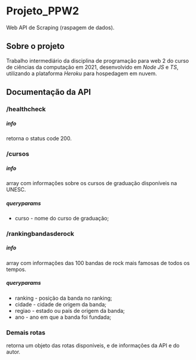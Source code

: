 # Projeto_PPW2

Web API de Scraping (raspagem de dados).

## Sobre o projeto

Trabalho intermediário da disciplina de programação para web 2 do curso de ciências da computação em 2021, desenvolvido em _Node JS_ e _TS_, utilizando a plataforma _Heroku_ para hospedagem em nuvem.

## Documentação da API

### /healthcheck

##### info

retorna o status code 200.

### /cursos

##### info

array com informações sobre os cursos de graduação disponíveis na UNESC.

##### queryparams

-   curso - nome do curso de graduação;

### /rankingbandasderock

##### info

array com informações das 100 bandas de rock mais famosas de todos os tempos.

##### queryparams

-   ranking - posição da banda no ranking;
-   cidade - cidade de origem da banda;
-   regiao - estado ou país de origem da banda;
-   ano - ano em que a banda foi fundada;

### Demais rotas

retorna um objeto das rotas disponíveis, e de informações da API e do autor.
